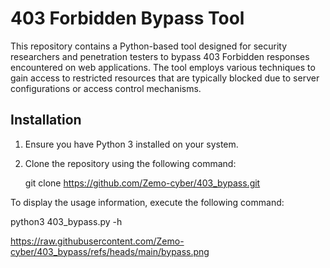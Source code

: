# 403 Forbidden Bypass Tool

This repository contains a Python-based tool designed for security researchers and penetration testers to bypass 403 Forbidden responses encountered on web applications. The tool employs various techniques to gain access to restricted resources that are typically blocked due to server configurations or access control mechanisms.

## Installation

1. Ensure you have Python 3 installed on your system.
2. Clone the repository using the following command:

   git clone https://github.com/Zemo-cyber/403_bypass.git
   
To display the usage information, execute the following command:

python3 403_bypass.py -h

https://raw.githubusercontent.com/Zemo-cyber/403_bypass/refs/heads/main/bypass.png
